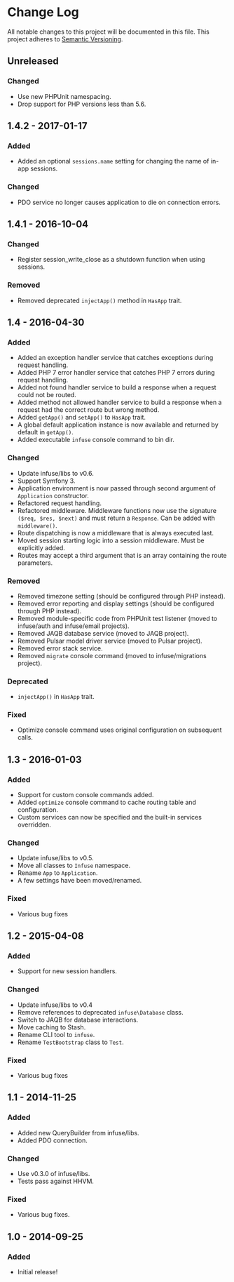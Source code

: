 # Change Log
All notable changes to this project will be documented in this file.
This project adheres to [Semantic Versioning](http://semver.org/).

## Unreleased
### Changed
- Use new PHPUnit namespacing.
- Drop support for PHP versions less than 5.6.

## 1.4.2 - 2017-01-17
### Added
- Added an optional `sessions.name` setting for changing the name of in-app sessions.

### Changed
- PDO service no longer causes application to die on connection errors.

## 1.4.1 - 2016-10-04
### Changed
- Register session_write_close as a shutdown function when using sessions.

### Removed
- Removed deprecated `injectApp()` method in `HasApp` trait.

## 1.4 - 2016-04-30
### Added
- Added an exception handler service that catches exceptions during request handling.
- Added PHP 7 error handler service that catches PHP 7 errors during request handling.
- Added not found handler service to build a response when a request could not be routed.
- Added method not allowed handler service to build a response when a request had the correct route but wrong method.
- Added `getApp()` and `setApp()` to `HasApp` trait.
- A global default application instance is now available and returned by default in `getApp()`.
- Added executable `infuse` console command to bin dir.

### Changed
- Update infuse/libs to v0.6.
- Support Symfony 3.
- Application environment is now passed through second argument of `Application` constructor.
- Refactored request handling.
- Refactored middleware. Middleware functions now use the signature `($req, $res, $next)` and must return a `Response`. Can be added with `middleware()`.
- Route dispatching is now a middleware that is always executed last.
- Moved session starting logic into a session middleware. Must be explicitly added.
- Routes may accept a third argument that is an array containing the route parameters.

### Removed
- Removed timezone setting (should be configured through PHP instead).
- Removed error reporting and display settings (should be configured through PHP instead).
- Removed module-specific code from PHPUnit test listener (moved to infuse/auth and infuse/email projects).
- Removed JAQB database service (moved to JAQB project).
- Removed Pulsar model driver service (moved to Pulsar project).
- Removed error stack service.
- Removed `migrate` console command (moved to infuse/migrations project).

### Deprecated
- `injectApp()` in `HasApp` trait.

### Fixed
- Optimize console command uses original configuration on subsequent calls.

## 1.3 - 2016-01-03
### Added
- Support for custom console commands added.
- Added `optimize` console command to cache routing table and configuration.
- Custom services can now be specified and the built-in services overridden.

### Changed
- Update infuse/libs to v0.5.
- Move all classes to `Infuse` namespace.
- Rename `App` to `Application`.
- A few settings have been moved/renamed.

### Fixed
- Various bug fixes

## 1.2 - 2015-04-08
### Added
- Support for new session handlers.

### Changed
- Update infuse/libs to v0.4
- Remove references to deprecated `infuse\Database` class.
- Switch to JAQB for database interactions.
- Move caching to Stash.
- Rename CLI tool to `infuse`.
- Rename `TestBootstrap` class to `Test`.

### Fixed
- Various bug fixes

## 1.1 - 2014-11-25
### Added
- Added new QueryBuilder from infuse/libs.
- Added PDO connection.

### Changed
- Use v0.3.0 of infuse/libs.
- Tests pass against HHVM.

### Fixed
- Various bug fixes.

## 1.0 - 2014-09-25
### Added
- Initial release!